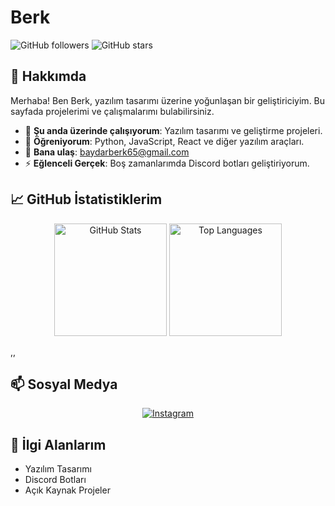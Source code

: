 # Berk

![GitHub followers](https://img.shields.io/github/followers/berk?style=social)
![GitHub stars](https://img.shields.io/github/stars/berk?style=social)

## 🌟 Hakkımda
Merhaba! Ben Berk, yazılım tasarımı üzerine yoğunlaşan bir geliştiriciyim. Bu sayfada projelerimi ve çalışmalarımı bulabilirsiniz.

- 🔭 **Şu anda üzerinde çalışıyorum**: Yazılım tasarımı ve geliştirme projeleri.
- 🌱 **Öğreniyorum**: Python, JavaScript, React ve diğer yazılım araçları.
- 💬 **Bana ulaş**: [baydarberk65@gmail.com](baydarberk65@gmail.com)
- ⚡ **Eğlenceli Gerçek**: Boş zamanlarımda Discord botları geliştiriyorum.

## 📈 GitHub İstatistiklerim
<p align="center">
  <img height="180em" src="https://github-readme-stats.vercel.app/api?username=berk&show_icons=true&hide_border=true&theme=dark&bg_color=0D1117" alt="GitHub Stats" />
  <img height="180em" src="https://github-readme-stats.vercel.app/api/top-langs/?username=berk&layout=compact&hide_border=true&theme=dark&bg_color=0D1117" alt="Top Languages" />
</p>
,,

## 📫 Sosyal Medya
<p align="center">
  <a href="https://www.instagram.com/berk_321/" target="_blank">
    <img src="https://img.shields.io/badge/Instagram-purple?style=for-the-badge&logo=instagram" alt="Instagram" />
  </a>


## 🎨 İlgi Alanlarım
- Yazılım Tasarımı
- Discord Botları
- Açık Kaynak Projeler
